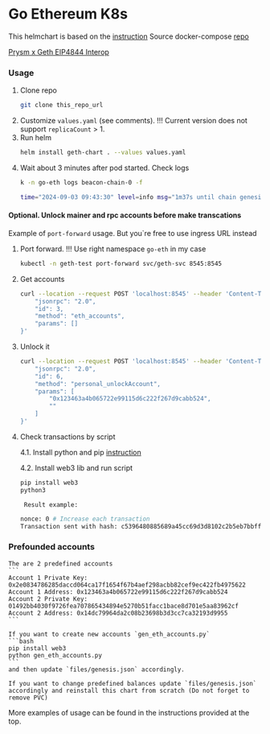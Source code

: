 # Go Ethereum K8s

This helmchart is based on the [instruction](https://docs.prylabs.network/docs/advanced/proof-of-stake-devnet)
Source docker-compose [repo](https://github.com/Offchainlabs/eth-pos-devnet)

[Prysm x Geth EIP4844 Interop](https://gist.github.com/terencechain/3e43cd7f99d69e311e00b04e712b3d5a#prysm-x-geth-eip4844-interop)

### Usage
1. Clone repo
    ```bash
    git clone this_repo_url    
    ```
2. Customize `values.yaml` (see comments). !!! Current version does not support `replicaCount` > 1.
3. Run helm
    ```bash
    helm install geth-chart . --values values.yaml
    ```
4. Wait about 3 minutes after pod started.
   Check logs
   ```bash
   k -n go-eth logs beacon-chain-0 -f

   time="2024-09-03 09:43:30" level=info msg="1m37s until chain genesis" genesisStateRoot=e0341e3784b5dd6ffce5c79f06b0060ae993a1502453881fee3085e76abe6849 genesisTime="2024-09-03 09:45:08 +0000 UTC" genesisValidators=64 prefix=slotutil
   ```
#### Optional. Unlock mainer and rpc accounts before make transcations
Example of `port-forward` usage. But you`re free to use ingress URL instead
1. Port forward. !!! Use right namespace `go-eth` in my case
    ```bash
    kubectl -n geth-test port-forward svc/geth-svc 8545:8545
    ```
2. Get accounts
    ```bash
    curl --location --request POST 'localhost:8545' --header 'Content-Type: application/json' --data-raw '{
        "jsonrpc": "2.0",
        "id": 3,
        "method": "eth_accounts",
        "params": []
    }'
    ```
3. Unlock it
    ```bash
    curl --location --request POST 'localhost:8545' --header 'Content-Type: application/json' --data-raw '{
        "jsonrpc": "2.0",
        "id": 6,
        "method": "personal_unlockAccount",
        "params": [
            "0x123463a4b065722e99115d6c222f267d9cabb524",
            ""
        ]
    }'
    ```
4. Check transactions by script

    4.1. Install  python and pip [instruction](https://linuxize.com/post/how-to-install-pip-on-ubuntu-20.04/)

    4.2. Install web3 lib and run script
    ```bash
    pip install web3
    python3 
    ```
        Result example:
    ```bash
    nonce: 0 # Increase each transaction
    Transaction sent with hash: c5396480885689a45cc69d3d8102c2b5eb7bbff8ce3b013f8cf23e78addd99fa
    ```

### Prefounded accounts
    The are 2 predefined accounts
    ```
    Account 1 Private Key: 0x2e0834786285daccd064ca17f1654f67b4aef298acbb82cef9ec422fb4975622
    Account 1 Address: 0x123463a4b065722e99115d6c222f267d9cabb524
    Account 2 Private Key: 01492bb4030f9726fea707865434894e5270b51facc1bace8d701e5aa83962cf
    Account 2 Address: 0x14dc79964da2c08b23698b3d3cc7ca32193d9955
    ```

    If you want to create new accounts `gen_eth_accounts.py`
    ```bash
    pip install web3
    python gen_eth_accounts.py
    ```
    and then update `files/genesis.json` accordingly.

    If you want to change predefined balances update `files/genesis.json` accordingly and reinstall this chart from scratch (Do not forget to remove PVC)

More examples of usage can be found in the instructions provided at the top.